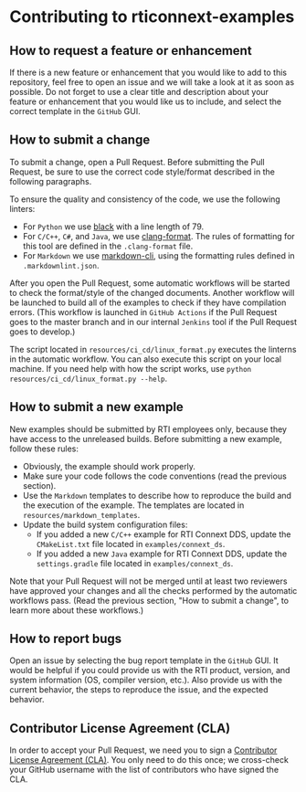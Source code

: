 # Contributing to rticonnext-examples

## How to request a feature or enhancement

If there is a new feature or enhancement that you would like to add to
this repository, feel free to open an issue and we will take a look at it as
soon as possible. Do not forget to use a clear title and description
about your feature or enhancement that you would like us to include, and select
the correct template in the `GitHub` GUI.

## How to submit a change

To submit a change, open a Pull Request. Before submitting the Pull Request,
be sure to use the correct code style/format described in the following paragraphs.

To ensure the quality and consistency of the code, we use the
following linters:

-   For `Python` we use [black](https://pypi.org/project/black/) with a
    line length of 79.
-   For `C/C++`, `C#`, and `Java`, we use
    [clang-format](https://clang.llvm.org/docs/ClangFormat.html). The rules of
    formatting for this tool are defined in the `.clang-format` file.
-   For `Markdown` we use [markdown-cli](https://www.npmjs.com/package/markdownlint-cli),
    using the formatting rules defined in `.markdownlint.json`.

After you open the Pull Request, some automatic workflows will be started to
check the format/style of the changed documents. Another workflow will
be launched to build all of the examples to check if they have compilation errors.
(This workflow is launched in `GitHub Actions` if the Pull Request goes to the master
branch and in our internal `Jenkins` tool if the Pull Request goes to develop.) 

The script located in `resources/ci_cd/linux_format.py` executes the linterns
in the automatic workflow. You can also execute this script on your local
machine. If you need help with how the script works, use
`python resources/ci_cd/linux_format.py --help`.

## How to submit a new example

New examples should be submitted by RTI employees only, because they have access
to the unreleased builds. Before submitting a new example, follow these rules:

-   Obviously, the example should work properly.
-   Make sure your code follows the code conventions (read the previous
    section).
-   Use the `Markdown` templates to describe how to reproduce the build and
    the execution of the example. The templates are located in
    `resources/markdown_templates`.
-   Update the build system configuration files:
    -   If you added a new `C/C++` example for RTI Connext DDS, update the
        `CMakeList.txt` file located in `examples/connext_ds`.
    -   If you added a new `Java` example for RTI Connext DDS, update the
        `settings.gradle` file located in `examples/connext_ds`.

Note that your Pull Request will not be merged until at least two reviewers
have approved your changes and all the checks performed by the automatic workflows
pass. (Read the previous section, "How to submit a change", to learn more about
these workflows.) 

## How to report bugs

Open an issue by selecting the bug report template in the `GitHub` GUI.
It would be helpful if you could provide us with the RTI product, version, and
system information (OS, compiler version, etc.). Also provide us with the current
behavior, the steps to reproduce the issue, and the expected behavior.

## Contributor License Agreement (CLA)

In order to accept your Pull Request, we need you to sign a [Contributor License
Agreement (CLA)](http://community.rti.com/cla). You only need to do this once;
we cross-check your GitHub username with the list of contributors who have
signed the CLA.
